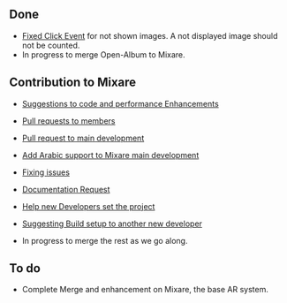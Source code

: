 ## Done ##

  * [Fixed Click Event](http://code.google.com/p/open-album/source/detail?r=8e09a1317d902503a4e2905b72e0788b6ad46421) for not shown images. A not displayed image should not be counted.
  * In progress to merge Open-Album to Mixare.

## Contribution to Mixare ##

  * [Suggestions to code and performance Enhancements](https://github.com/mixare/mixare/commit/beb5bc5026ea7b09fc92822ebf4f5e7542443bd3#src/org/mixare/MixContext.java-P40)
  * [Pull requests to members](https://github.com/abduegal/mixare/pull/1#issuecomment-5532687)
  * [Pull request to main development](https://github.com/mixare/mixare/pull/20)
  * [Add Arabic support to Mixare main development](https://github.com/DevBinnooh/mixare/commit/aee3b63f0a840e9d09ba9728baa23c023def359e)
  * [Fixing issues](http://code.google.com/p/mixare/issues/detail?id=113&colspec=ID%20Type%20Status%20Priority%20Stars%20Version%20Owner%20Summary)
  * [Documentation Request](http://groups.google.com/group/mixare-development/browse_thread/thread/6893034f16c7f679)
  * [Help new Developers set the project](http://groups.google.com/group/mixare-development/browse_thread/thread/661772910bc0281d)
  * [Suggesting Build setup to another new developer](http://code.google.com/p/mixare/issues/detail?id=112&colspec=ID%20Type%20Status%20Priority%20Stars%20Version%20Owner%20Summary)

  * In progress to merge the rest as we go along.

## To do ##

  * Complete Merge and enhancement on Mixare, the base AR system.